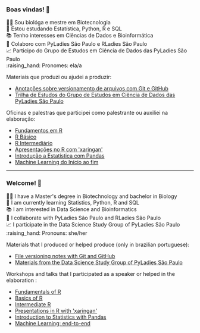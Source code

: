 ### Boas vindas! 👋 

<p> 👩‍🔬 Sou biológa e mestre em Biotecnologia <br> 
📖 Estou estudando Estatística, Python, R e SQL <br> 
📚 Tenho interesses em Ciências de Dados e Bioinformática <br>
💪 Colaboro com PyLadies São Paulo e RLadies São Paulo <br> 
📈 Participo do Grupo de Estudos em Ciência de Dados das PyLadies São Paulo <br>
:raising_hand: Pronomes: ela/a </p> 

Materiais que produzi ou ajudei a produzir:
 * [Anotações sobre versionamento de arquivos com Git e GitHub](https://github.com/mariguilardi/git_e_github)
 * [Trilha de Estudos do Grupo de Estudos em Ciência de Dados das PyLadies São Paulo](https://pyladiessp.github.io/data-science/)

Oficinas e palestras que participei como palestrante ou auxiliei na elaboração:  
 * [Fundamentos em R](https://mariguilardi.github.io/2019-05-Fundamentals-Of-R-R-LadiesSP/#1) 
 * [R Básico](https://beatrizmilz.github.io/2020-R-Ladies-SP-Basico/)
 * [R Intermediário](https://beatrizmilz.github.io/2019-02-R-Interm-R-LadiesSP/#1)
 * [Apresentações no R com 'xaringan'](https://beatrizmilz.github.io/aMostra-IME-2019-Xaringan/#1)
 * [Introdução a Estatística com Pandas](https://github.com/mariguilardi/data-science/blob/master/workshops/workshop_introdu%C3%A7%C3%A3o_estatistica_pandas/Workshop%20Introdu%C3%A7%C3%A3o%20a%20Estat%C3%ADstica%20e%20Pandas%20Respostas.pdf)
 * [Machine Learning do Início ao fim](https://github.com/PyLadiesSP/data-science/blob/master/Apresentacoes/2021_Python_Brasil/PyBR_2021_Machine_Learning_do_in%C3%ADcio_ao_fim.pdf)

--------------------------------------------------------------------------------------------------------------------------------------------------------------

### Welcome! 👋

<p> 👩‍🔬 I have a Master's degree in Biotechnology and bachelor in Biology <br> 
📖 I am currently learning Statistics, Python, R and SQL <br>
📚 I am interested in Data Science and Bioinformatics <br>
💪 I collaborate with PyLadies São Paulo and RLadies São Paulo <br> 
📈 I participate in the Data Science Study Group of PyLadies São Paulo <br> 
:raising_hand: Pronouns: she/her </p> 

Materials that I produced or helped produce (only in brazilian portuguese):
 * [File versioning notes with Git and GitHub](https://github.com/mariguilardi/git_e_github)
 * [Materials from the Data Science Study Group of PyLadies São Paulo](https://pyladiessp.github.io/data-science/)

Workshops and talks that I participated as a speaker or helped in the elaboration :
 * [Fundamentals of R](https://mariguilardi.github.io/2019-05-Fundamentals-Of-R-R-LadiesSP/#1) 
 * [Basics of R](https://beatrizmilz.github.io/2020-R-Ladies-SP-Basico/)
 * [Intermediate R](https://beatrizmilz.github.io/2019-02-R-Interm-R-LadiesSP/#1)
 * [Presentations in R with 'xaringan'](https://beatrizmilz.github.io/aMostra-IME-2019-Xaringan/#1)
 * [Introduction to Statistics with Pandas](https://github.com/mariguilardi/data-science/blob/master/workshops/workshop_introdu%C3%A7%C3%A3o_estatistica_pandas/Workshop%20Introdu%C3%A7%C3%A3o%20a%20Estat%C3%ADstica%20e%20Pandas%20Respostas.pdf)
 * [Machine Learning: end-to-end](https://github.com/PyLadiesSP/data-science/blob/master/Apresentacoes/2021_Python_Brasil/PyBR_2021_Machine_Learning_do_in%C3%ADcio_ao_fim.pdf)
